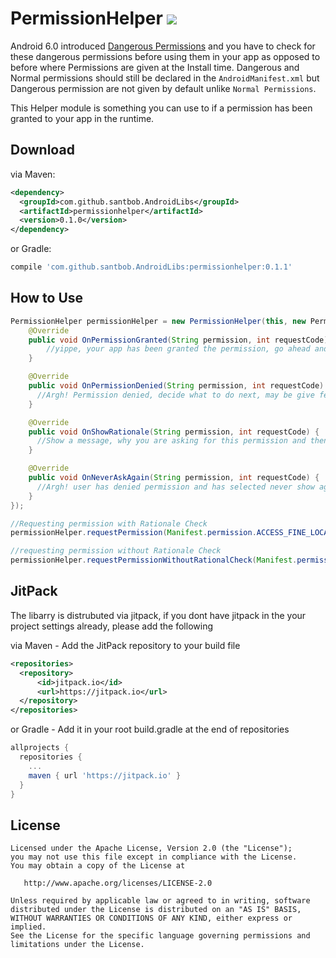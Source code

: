 # PermissionHelper [![](https://jitpack.io/v/santbob/AndroidLibs.svg)](https://jitpack.io/#santbob/AndroidLibs)

Android 6.0 introduced [Dangerous Permissions](https://developer.android.com/guide/topics/permissions/requesting.html#normal-dangerous) and you have to check for these dangerous permissions before using them in your app as opposed to before where Permissions are given at the Install time.
Dangerous and Normal permissions should still be declared in the `AndroidManifest.xml` but Dangerous permission are not given by default unlike `Normal Permissions`.

This Helper module is something you can use to if a permission has been granted to your app in the runtime.


## Download

via Maven:
```xml
<dependency>
  <groupId>com.github.santbob.AndroidLibs</groupId>
  <artifactId>permissionhelper</artifactId>
  <version>0.1.0</version>
</dependency>
```
or Gradle:
```groovy
compile 'com.github.santbob.AndroidLibs:permissionhelper:0.1.1'
```

## How to Use

```java
PermissionHelper permissionHelper = new PermissionHelper(this, new PermissionHelper.PermissionHelperListener() {
    @Override
    public void OnPermissionGranted(String permission, int requestCode) {
        //yippe, your app has been granted the permission, go ahead and do something useful with it.
    }

    @Override
    public void OnPermissionDenied(String permission, int requestCode) {
      //Argh! Permission denied, decide what to do next, may be give feature which doesnt require this permission.
    }

    @Override
    public void OnShowRationale(String permission, int requestCode) {
      //Show a message, why you are asking for this permission and then upon the user accepting the message request permission again this time without the rationale check.
    }

    @Override
    public void OnNeverAskAgain(String permission, int requestCode) {
      //Argh! user has denied permission and has selected never show again! 
    }
});

//Requesting permission with Rationale Check
permissionHelper.requestPermission(Manifest.permission.ACCESS_FINE_LOCATION, LOCATION_PERMISSION_REQUEST_CODE);

//requesting permission without Rationale Check
permissionHelper.requestPermissionWithoutRationalCheck(Manifest.permission.ACCESS_FINE_LOCATION, LOCATION_PERMISSION_REQUEST_CODE);
```        


## JitPack

The libarry is distrubuted via jitpack, if you dont have jitpack in the your project settings already, please add the following

via Maven - Add the JitPack repository to your build file 
```xml
<repositories>
  <repository>
      <id>jitpack.io</id>
      <url>https://jitpack.io</url>
  </repository>
</repositories>
```
or Gradle - Add it in your root build.gradle at the end of repositories
```groovy
allprojects {
  repositories {
    ...
    maven { url 'https://jitpack.io' }
  }
}
```

## License

    Licensed under the Apache License, Version 2.0 (the "License");
    you may not use this file except in compliance with the License.
    You may obtain a copy of the License at

       http://www.apache.org/licenses/LICENSE-2.0

    Unless required by applicable law or agreed to in writing, software
    distributed under the License is distributed on an "AS IS" BASIS,
    WITHOUT WARRANTIES OR CONDITIONS OF ANY KIND, either express or implied.
    See the License for the specific language governing permissions and
    limitations under the License.
